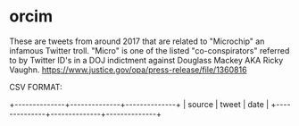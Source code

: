 # orcim

These are tweets from around 2017 that are related to "Microchip" an infamous Twitter troll. "Micro" is one of the listed "co-conspirators" referred to by Twitter ID's in a DOJ indictment against Douglass Mackey AKA Ricky Vaughn. https://www.justice.gov/opa/press-release/file/1360816

CSV FORMAT:

+--------------+--------------+--------------+
|    source    |    tweet     |    date      |
+--------------+--------------+--------------+
